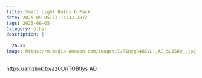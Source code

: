 ```yaml
---
title: Smart Light Bulbs 6 Pack
date: 2025-09-05T13:14:32.707Z
tags: 2025-09-05
Category: other
description: |
  
  26.xx
image: https://m.media-amazon.com/images/I/71Hyg04H2VL._AC_SL1500_.jpg
---
```

https://amzlink.to/az0UriTOBtlys
AD
